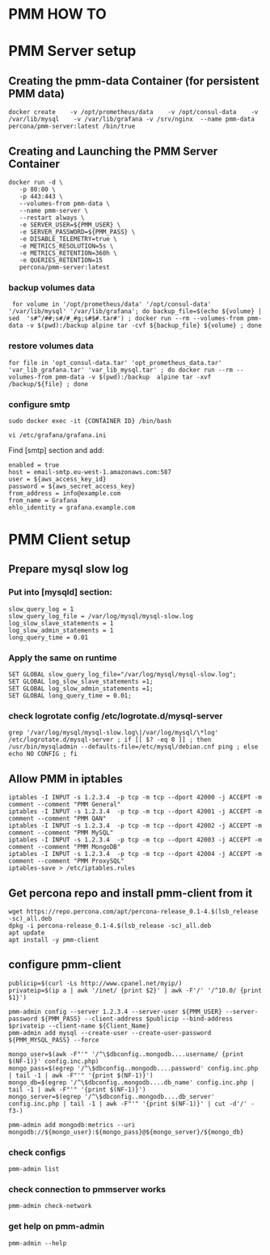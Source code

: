 # PMM HOW TO

# PMM Server setup


## Creating the pmm-data Container (for persistent PMM data)
```
docker create    -v /opt/prometheus/data    -v /opt/consul-data    -v /var/lib/mysql    -v /var/lib/grafana -v /srv/nginx  --name pmm-data    percona/pmm-server:latest /bin/true
```

## Creating and Launching the PMM Server Container
```
docker run -d \
   -p 80:80 \
   -p 443:443 \
   --volumes-from pmm-data \
   --name pmm-server \
   --restart always \
   -e SERVER_USER=${PMM_USER} \
   -e SERVER_PASSWORD=${PMM_PASS} \
   -e DISABLE_TELEMETRY=true \
   -e METRICS_RESOLUTION=5s \
   -e METRICS_RETENTION=360h \
   -e QUERIES_RETENTION=15
   percona/pmm-server:latest
```

### backup volumes data
```
 for volume in '/opt/prometheus/data' '/opt/consul-data' '/var/lib/mysql' '/var/lib/grafana'; do backup_file=$(echo ${volume} | sed  's#^/##;s#/#_#g;s#$#.tar#') ; docker run --rm --volumes-from pmm-data -v $(pwd):/backup alpine tar -cvf ${backup_file} ${volume} ; done
```

### restore volumes data
```
for file in 'opt_consul-data.tar' 'opt_prometheus_data.tar' 'var_lib_grafana.tar' 'var_lib_mysql.tar' ; do docker run --rm --volumes-from pmm-data -v $(pwd):/backup  alpine tar -xvf /backup/${file} ; done
```

### configure smtp
```
sudo docker exec -it {CONTAINER ID} /bin/bash

vi /etc/grafana/grafana.ini
```

Find [smtp] section and add:
```
enabled = true
host = email-smtp.eu-west-1.amazonaws.com:587
user = ${aws_access_key_id}
password = ${aws_secret_access_key}
from_address = info@example.com
from_name = Grafana
ehlo_identity = grafana.example.com
```

# PMM Client setup

## Prepare mysql slow log
### Put into [mysqld] section:
```
slow_query_log = 1
slow_query_log_file = /var/log/mysql/mysql-slow.log
log_slow_slave_statements = 1
log_slow_admin_statements = 1
long_query_time = 0.01
```

### Apply the same on runtime
```
SET GLOBAL slow_query_log_file="/var/log/mysql/mysql-slow.log";
SET GLOBAL log_slow_slave_statements =1;
SET GLOBAL log_slow_admin_statements =1;
SET GLOBAL long_query_time = 0.01;
```

### check logrotate config /etc/logrotate.d/mysql-server
```
grep '/var/log/mysql/mysql-slow.log\|/var/log/mysql/\*log' /etc/logrotate.d/mysql-server ; if [[ $? -eq 0 ]] ; then /usr/bin/mysqladmin --defaults-file=/etc/mysql/debian.cnf ping ; else echo NO CONFIG ; fi
```

## Allow PMM in iptables
```
iptables -I INPUT -s 1.2.3.4  -p tcp -m tcp --dport 42000 -j ACCEPT -m comment --comment "PMM General"
iptables -I INPUT -s 1.2.3.4  -p tcp -m tcp --dport 42001 -j ACCEPT -m comment --comment "PMM QAN"
iptables -I INPUT -s 1.2.3.4  -p tcp -m tcp --dport 42002 -j ACCEPT -m comment --comment "PMM MySQL"
iptables -I INPUT -s 1.2.3.4  -p tcp -m tcp --dport 42003 -j ACCEPT -m comment --comment "PMM MongoDB"
iptables -I INPUT -s 1.2.3.4  -p tcp -m tcp --dport 42004 -j ACCEPT -m comment --comment "PMM ProxySQL"
iptables-save > /etc/iptables.rules
```

## Get percona repo and install pmm-client from it
```
wget https://repo.percona.com/apt/percona-release_0.1-4.$(lsb_release -sc)_all.deb
dpkg -i percona-release_0.1-4.$(lsb_release -sc)_all.deb
apt update
apt install -y pmm-client
```

##  configure pmm-client
```
publicip=$(curl -Ls http://www.cpanel.net/myip/)
privateip=$(ip a | awk '/inet/ {print $2}' | awk -F'/' '/^10.0/ {print $1}')

pmm-admin config --server 1.2.3.4 --server-user ${PMM_USER} --server-password ${PMM_PASS} --client-address $publicip --bind-address $privateip --client-name ${Client_Name}
pmm-admin add mysql --create-user --create-user-password ${PMM_MYSQL_PASS} --force

mongo_user=$(awk -F"'" '/^\$dbconfig..mongodb....username/ {print $(NF-1)}' config.inc.php)
mongo_pass=$(egrep '/^\$dbconfig..mongodb....password' config.inc.php | tail -1 | awk -F"'" '{print $(NF-1)}')
mongo_db=$(egrep '/^\$dbconfig..mongodb....db_name' config.inc.php | tail -1 | awk -F"'" '{print $(NF-1)}')
mongo_server=$(egrep '/^\$dbconfig..mongodb....db_server' config.inc.php | tail -1 | awk -F"'" '{print $(NF-1)}' | cut -d'/' -f3-)

pmm-admin add mongodb:metrics --uri mongodb://${mongo_user}:${mongo_pass}@${mongo_server}/${mongo_db}
```
### check configs
```
pmm-admin list
```
### check connection to pmmserver works
```
pmm-admin check-network
```
### get help on pmm-admin
```
pmm-admin --help
```


